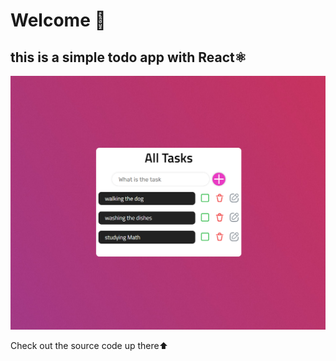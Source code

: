 # Welcome 👋

## this is a simple todo app with React⚛️

![Screenshot](./src/resources/screenshot.png)

Check out the source code up there⬆️
